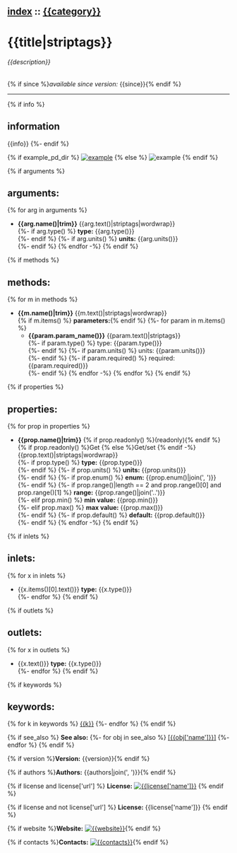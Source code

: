 [index](index.html) :: [{{category}}](category_{{category|urlencode}}.html)
---

# {{title|striptags}}

###### {{description}}

{% if since %}*available since version:* {{since}}{% endif %}

---

{% if info %}
## information
{{info}}
{%- endif %}

{% if example_pd_dir %}
[![example]({{example_img_dir}}{{title|urlencode}}.jpg)]({{example_pd_dir}}{{title|urlencode}}.pd)
{% else %}
![example]({{example_img_dir}}{{title|urlencode}}.jpg)
{% endif %}

{% if arguments %}
## arguments:
{% for arg in arguments %}
* **{{arg.name()|trim}}**
{{arg.text()|striptags|wordwrap}}<br>
{%- if arg.type() %}
__type:__ {{arg.type()}}<br>
{%- endif %}
{%- if arg.units() %}
__units:__ {{arg.units()}}<br>
{%- endif %}
{% endfor -%}
{% endif %}

{% if methods %}
## methods:
{% for m in methods %}
* **{{m.name()|trim}}**
{{m.text()|striptags|wordwrap}}<br>
{% if m.items() %}  __parameters:__{% endif %}
{%- for param in m.items() %}
  - **{{param.param_name()}}** {{param.text()|striptags}}<br>
{%- if param.type() %}
    type: {{param.type()}} <br>
{%- endif %}
{%- if param.units() %}
    units: {{param.units()}} <br> 
{%- endif %}
{%- if param.required() %}
    required: {{param.required()}} <br> 
{%- endif %}
{% endfor -%}
{% endfor %}
{% endif %}

{% if properties %}
## properties:
{% for prop in properties %}
* **{{prop.name()|trim}}** {% if prop.readonly() %}(readonly){% endif %}
{% if prop.readonly() %}Get {% else %}Get/set {% endif -%}
{{prop.text()|striptags|wordwrap}}<br>
{%- if prop.type() %}
__type:__ {{prop.type()}}<br>
{%- endif %}
{%- if prop.units() %}
__units:__ {{prop.units()}}<br>
{%- endif %}
{%- if prop.enum() %}
__enum:__ {{prop.enum()|join(', ')}}<br>
{%- endif %}
{%- if prop.range()|length == 2 and prop.range()[0] and prop.range()[1] %}
__range:__ {{prop.range()|join('..')}}<br>
{%- elif prop.min() %}
__min value:__ {{prop.min()}}<br>
{%- elif prop.max() %}
__max value:__ {{prop.max()}}<br>
{%- endif %}
{%- if prop.default() %}
__default:__ {{prop.default()}}<br>
{%- endif %}
{% endfor -%}
{% endif %}

{% if inlets %}
## inlets:
{% for x in inlets %}
* {{x.items()[0].text()}} 
__type:__ {{x.type()}}<br>
{%- endfor %}
{% endif %}

{% if outlets %}
## outlets:
{% for x in outlets %}
* {{x.text()}}
__type:__ {{x.type()}}<br>
{%- endfor %}
{% endif %}

{% if keywords %}
## keywords:
{% for k in keywords %}
[{{k}}](keywords/{{k|urlencode}}.html)
{%- endfor %}
{% endif %}

{% if see_also %}
**See also:**
{%- for obj in see_also %}
[\[{{obj['name']}}\]]({{obj['name']|urlencode}}.html)
{%- endfor %}
{% endif %}

{% if version %}**Version:** {{version}}{% endif %}

{% if authors %}**Authors:** {{authors|join(', ')}}{% endif %}

{% if license and license['url'] %}
**License:** 
[![{{license['name']}}]({{license['url']}})]({{license['url']}})
{% endif %}

{% if license and not license['url'] %}
**License:** {{license['name']}}
{% endif %}

{% if website %}**Website:** [![{{website}}]({{website}})]({{website}}){% endif %}

{% if contacts %}**Contacts:** [![{{contacts}}](mailto:{{contacts}})](mailto:{{contacts}}){% endif %}

